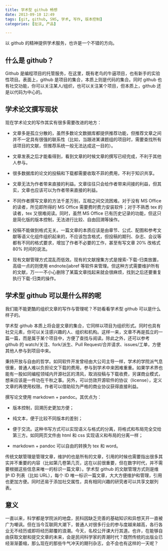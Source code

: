 ```yaml
---
title: 学术型 github 畅想
date: 2013-09-10 12:49 
tags: [git, github, SNS, 学术, 写作, 版本控制]
categories: [扯淡, 产品]

---
```


以 github 的精神提供学术服务，也许是一个不错的方向。

## 什么是 github？

Github 是编程项目的托管服务，在这里，既有老鸟的牛逼项目，也有新手的实验性项目。表面上，github 是项目的集合，本质上则是代码的集合。同时 github 也有社交功能，你可以关注某人/组织，也可以关注某个项目，但本质上，github 还是以代码为中心的。

## 学术论文撰写现状

现在学术论文的写作其实有很多需要改进的地方：

* 文章多是孤立分散的，虽然多数论文数据库都提供推荐功能，但推荐文章之间并不一定具有很强的联系性（比如，当跟进某课题组的项目时，需要查找所有该项目的文献，但推荐系统一般无法达成这一目的）。

* 文章发表之后才能看得到，看到文章的时候文章的撰写已经完成，不利于其他人参与。

* 很多数据库的论文的投稿和下载都需要收取不菲的费用，不利于知识共享。

* 文章无法为作者带来直接的利益。文章往往只会给作者带来间接的利益，但其实，文章也应该可以为作者带来直接的利益。

* 不同作者撰写文章的方法千差万别，互相之间交流困难。对于没有 MS Office 的读者，所见即所得的 MS Office 需要费时费力安装软件；对于不熟悉 tex 的读者，tex 又很难阅读。同时，虽然 MS Office 已有历史记录的功能，但这只是简化版的版本控制，无法进行比较、自由回溯等操作。

* 投稿不能做到格式无关。一篇文章的本质应该是由章节、公式、配图和参考文献等语义化组件组织起来的，不应该包含格式，但投稿的期刊、杂志、会议等都有不同的格式要求，增加了作者不必要的工作，甚至有写文章 20% 改格式 80% 时间的说法。

* 现有文献管理方式混乱而低效。现有的文献搜集方式是搜索-下载-归类放置，高级一点的则使用 endnote/jabref 等软件来管理。但这种方式需要维护所有的文献，万一一不小心删除了某篇文章找起来就会很麻烦，找到之后还要重复执行下载-归类的操作。

## 学术型 github 可以是什么样的呢

我们能不能更酷的组织文章的写作与管理呢？不妨看看学术型 github 可以是什么样子的。

学术型 github 本质上将会是文章的集合，它同样以项目为组织形式。同时也具有社交元素，你可以关注感兴趣的人、组织和机构。这样一来，文章不再是孤立的一篇一篇，而是属于某个项目中，方便了查找与阅读。除此之外，还可以参考 github 的 watch/关注、fork/派生、Pull Request/合并请求、issues/工单，方便其他人参与到项目中来。

秉持开放与自由的哲学。如同软件开发曾经由大公司主导一样，学术的学院派气息很重，普通人难以负担论文下载的费用，参与到学术中来困难重重。如果学术界也能有一股如同编程领域内开源社区的清风，取消投稿与下载收费，另谋商业模式，想来应该是一件功在千秋之事。另外，可以仿效开源软件的协议（license），定义文章的再使用权限。作者可以借助较为严格的商业协议获得直接利益。

撰写论文使用 markdown + pandoc。其优点为：

- 版本控制，回溯历史更加方便；

- 纯文本，便于比较不同版本的差别；

- 便于交流。这种书写方式可以实现语义与格式的分离，将格式和布局完全交给第三方。如同网页文件由 html 和 css 实现语义和布局的分离一样；

- markdown + pandoc 可以自由的转换为 tex 和 word。

传统文献管理是管理文章，维护的也是所有的文章，引用的时候也需要指出很多其实并不重要的内容（比如第几卷第几页，这在以前很重要，但在数字时代，并不需要根据这些信息来唯一的标识一篇文章）。学术型 github 的文献管理方式则是维护 ID 列表（比如 URL），每个 ID 唯一标识一篇文章，大大方便维护和管理，引用也更加方便。同时还易于添加社交属性，具有相同兴趣的研究者可以共享文献列表。

## 意义

一直以来，科学都是学院派的地盘，民科因缺乏完善的基础知识和异想天开一直被广为嘲讽。但在当今互联网大潮下，普通人对很多行业的参与度越来越高，各行各业无不经历或即将经历颠覆的浪潮。今天，名校公开课大行其道。也许，在能够自由获取文献和提交文章的未来，会是民间科学家的弄潮时代？既然传统的出版业已经渐渐萎缩，那么现在的那些牛气冲天的期刊杂志，会不会也有这样的一天呢？
